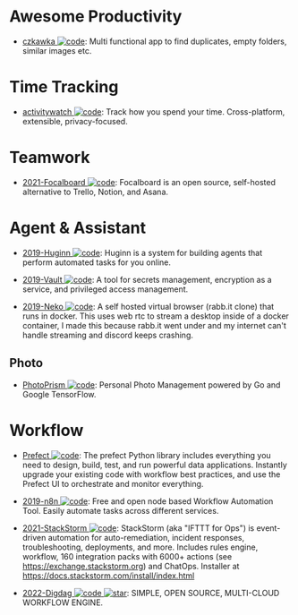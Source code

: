 # Awesome Productivity

- [czkawka ![code](https://ng-tech.icu/assets/code.svg)](https://github.com/qarmin/czkawka): Multi functional app to find duplicates, empty folders, similar images etc.

# Time Tracking

- [activitywatch ![code](https://ng-tech.icu/assets/code.svg)](https://github.com/ActivityWatch/activitywatch): Track how you spend your time. Cross-platform, extensible, privacy-focused.

# Teamwork

- [2021-Focalboard ![code](https://ng-tech.icu/assets/code.svg)](https://github.com/mattermost/focalboard): Focalboard is an open source, self-hosted alternative to Trello, Notion, and Asana.

# Agent & Assistant

- [2019-Huginn ![code](https://ng-tech.icu/assets/code.svg)](https://github.com/huginn/huginn/): Huginn is a system for building agents that perform automated tasks for you online.

- [2019-Vault ![code](https://ng-tech.icu/assets/code.svg)](https://github.com/hashicorp/vault): A tool for secrets management, encryption as a service, and privileged access management.

- [2019-Neko ![code](https://ng-tech.icu/assets/code.svg)](https://github.com/nurdism/neko): A self hosted virtual browser (rabb.it clone) that runs in docker. This uses web rtc to stream a desktop inside of a docker container, I made this because rabb.it went under and my internet can't handle streaming and discord keeps crashing.

## Photo

- [PhotoPrism ![code](https://ng-tech.icu/assets/code.svg)](https://github.com/photoprism/photoprism): Personal Photo Management powered by Go and Google TensorFlow.

# Workflow

- [Prefect ![code](https://ng-tech.icu/assets/code.svg)](https://www.prefect.io/products/core/): The prefect Python library includes everything you need to design, build, test, and run powerful data applications. Instantly upgrade your existing code with workflow best practices, and use the Prefect UI to orchestrate and monitor everything.

- [2019-n8n ![code](https://ng-tech.icu/assets/code.svg)](https://github.com/n8n-io/n8n): Free and open node based Workflow Automation Tool. Easily automate tasks across different services.

- [2021-StackStorm ![code](https://ng-tech.icu/assets/code.svg)](https://github.com/StackStorm/st2): StackStorm (aka "IFTTT for Ops") is event-driven automation for auto-remediation, incident responses, troubleshooting, deployments, and more. Includes rules engine, workflow, 160 integration packs with 6000+ actions (see https://exchange.stackstorm.org) and ChatOps. Installer at https://docs.stackstorm.com/install/index.html

- [2022-Digdag ![code](https://ng-tech.icu/assets/code.svg) ![star](https://img.shields.io/github/stars/treasure-data/digdag)](https://github.com/treasure-data/digdag): SIMPLE, OPEN SOURCE, MULTI-CLOUD WORKFLOW ENGINE.
